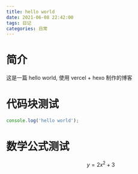 ```yaml
---
title: hello world
date: 2021-06-08 22:42:00
tags: 日记
categories: 日常
---
```


# 简介

这是一篇 hello world, 使用 vercel + hexo 制作的博客

# 代码块测试

```js
console.log('hello world');
```

# 数学公式测试

$$
y=2x^2+3
$$